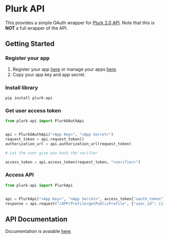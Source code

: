 # Plurk API

This provides a simple OAuth wrapper for [Plurk 2.0 API](https://www.plurk.com/API#/APP/Timeline/getUnreadPlurks). Note that this is **NOT** a full wrapper of the API.

## Getting Started
### Register your app
1. Register your app [here](https://www.plurk.com/PlurkApp/register) or manage your apps [here](https://www.plurk.com/PlurkApp/).
2. Copy your app key and app secret.

### Install library
```
pip install plurk-api
```

### Get user access token
```python
from plurk-api import PlurkOAuthApi


api = PlurkOAuthApi("<App Key>", "<App Sercet>")
request_token = api.request_token()
authorization_url = api.authorization_url(request_token)

# Let the user give you back the verifier

access_token = api.access_token(request_token, "<verifier>")
```

### Access API
```python
from plurk-api import PlurkApi


api = PlurkApi("<App Key>", "<App Sercet>", access_token["oauth_token"], access_token["oauth_token_secret"])
response = api.request("/APP/Profile/getPublicProfile", {"user_id": 12345})
```

## API Documentation
Documentation is avaiable [here](https://www.plurk.com/API).